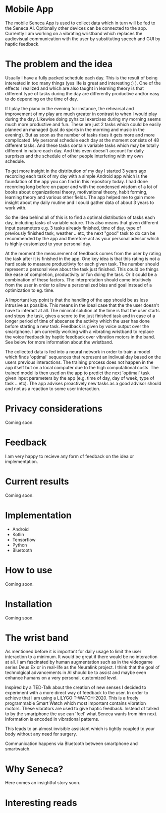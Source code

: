# Mobile App

The mobile Seneca App is used to collect data which in turn will be fed to the Seneca AI. 
Optionally other devices can be connected to the app. Currently I am working on a vibrating 
wristband which replaces the audiovisual communication with the user by substituting speech
and GUI by haptic feedback.

# The problem and the idea

Usually I have a fully packed schedule each day. This is the result of being interested in too
many things (yes life is great and interesting :) ). One of the effects I realized and which
are also taught in learning theory is that different type of tasks during the day are differently
productive and/or easy to do depending on the time of day.

If I play the piano in the evening for instance, the rehearsal and improvement of my play are much
greater in contrast to when I would play during the day. Likewise doing pyhsical exercises during
my morning seems much more productive and fun. These are just 2 tasks which could be easily
planned an managed (just do sports in the morning and music in the evening). But as soon as the
number of tasks rises it gets more and more complicated. My personal schedule each day at the moment
consists of 48 different tasks. And these tasks contain variable tasks which may be totally different 
in nature each day. And this even doesn't account for daily surprises and the schedule of other people
interfering with my own schedule.

To get more insight in the distribution of my day I started 3 years ago recording each task of my 
day with a simple Android app which is the foundation of the app you can find in this repository 
today. I had done recording long before on paper and with the condensed wisdom of a lot of books 
about organizational theory, motivational theory, habit forming, learning theory and various other 
fields. The app helped me to gain more insight about my daily routine and I could gather data of about 
3 years to work with.

So the idea behind all of this is to find a optimal distribution of tasks each day, including tasks
of variable nature. This also means that given different input parameters e.g. 3 tasks already finished,
time of day, type of previously finished task, weather .. etc, the next "good" task to do can be 
recommended by the app and therefore act as your personal advisor which is highly customized to
your personal day.

At the moment the measurement of feedback comes from the user by rating the task
after it is finished in the app. One key idea is that this rating is not a hard scale to measure
producitivty for each given task. The number should represent a personal view about the task just
finished. This could be things like ease of completion, productivity or fun doing the task. Or it
could be a combination of these factors. The interpretation should come intuitively from the user
in order to allow a personalized bias and goal instead of a optimization to eg. time.

A important key point is that the handling of the app should be as less intrusive as possible. This
means in the ideal case that the the user doesn't have to interact at all. The minimal solution 
at the time is that the user starts and stops the task, gives a score to the just finished task and 
in case of a longer period of time of abscense the activity which the user has done before starting 
a new task. Feedback is given by voice output over the smartphone. I am currently working with a 
vibrating wristband to replace the voice feedback by haptic feedback over vibration motors in the 
band. See below for more information about the wristband.

The collected data is fed into a neural network in order to train a model which finds 'optimal' 
sequences that represent an indivual day based on the users previous interactions. The training
process does not happen in the app itself but on a local computer due to the high computational costs.
The trained model is then used on the app to predict the next 'optimal' task given input parameters
by the app (e.g. time of day, day of week, type of task .. etc). The app advises proactively new
tasks as a good advisor should and not as a reaction to some user interaction.

# Privacy considerations

Coming soon.

# Feedback

I am very happy to recieve any form of feedback on the idea or implementation.

# Current results

Coming soon.

# Implementation

- Android
- Kotlin
- Tensorflow
- Python
- Bluetooth

# How to use

Coming soon.

# Installation

Coming soon.

# The wrist band

As mentioned before it is important for daily usage to limit the user interaction to a minimum. It
would be great if there would be no interaction at all. I am fascinated by human augmentation such as
in the videogame series Deus Ex or in real-life as the Neuralink project. I think that the goal of
technolgical advancements in AI should be to assist and maybe even enhance humans on a very personal, 
customized level.

Inspired by a TED-Talk about the creation of new senses I decided to experiment with a more direct way
of feedback to the user. In order to achieve that I am using a LILYGO T-WATCH-2020. This is a freely
programmable Smart Watch which most important contains vibration motors. These vibrators are used to
give haptic feedback. Instead of talked to by the smartphone the use can 'feel' what Seneca wants
from him next. Information is encoded in vibrational patterns.

This leads to an almost invisible assistant which is tightly coupled to your body without any need
for surgery.

Communication happens via Bluetooth between smartphone and smartwatch.

# Why Seneca?

Here comes an insightful story soon.

# Interesting reads